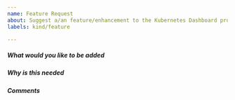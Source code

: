 ```yaml
---
name: Feature Request
about: Suggest a/an feature/enhancement to the Kubernetes Dashboard project
labels: kind/feature

---
```


<!-- Please only use this template for submitting feature/enhancement requests -->

##### What would you like to be added
<!-- Describe as precisely as possible how this feature/enhancement should work from the user perspective. What should be changed, etc. -->

##### Why is this needed

##### Comments
<!-- Any additional related comments that might help. Drawings/mockups would be extremely helpful (if required). -->
